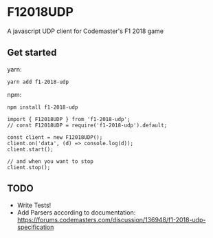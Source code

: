 # F12018UDP

A javascript UDP client for Codemaster's F1 2018 game

## Get started

yarn:
```
yarn add f1-2018-udp
```

npm:
```
npm install f1-2018-udp
```

```
import { F12018UDP } from 'f1-2018-udp';
// const F12018UDP = require('f1-2018-udp').default;

const client = new F12018UDP();
client.on('data', (d) => console.log(d));
client.start();

// and when you want to stop
client.stop();
```

## TODO

- Write Tests!
- Add Parsers according to documentation: https://forums.codemasters.com/discussion/136948/f1-2018-udp-specification